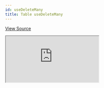 ```yaml
---
id: useDeleteMany
title: Table useDeleteMany
---
```


[View Source](https://github.com/pankod/refine/tree/master/examples/useDeleteMany)

<iframe src="https://codesandbox.io/embed/refine-use-delete-many-example-mvmyq?autoresize=1&fontsize=14&module=%2Fsrc%2Fpages%2Fposts%2Flist.tsx&theme=dark&view=preview"
     style={{width: "100%", height:"80vh", border: "0px", borderRadius: "8px", overflow:"hidden"}}
     title="refine-use-delete-many-example"
     allow="accelerometer; ambient-light-sensor; camera; encrypted-media; geolocation; gyroscope; hid; microphone; midi; payment; usb; vr; xr-spatial-tracking"
     sandbox="allow-forms allow-modals allow-popups allow-presentation allow-same-origin allow-scripts"
   ></iframe>
